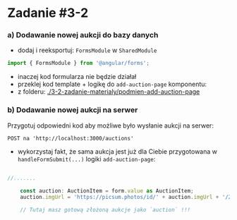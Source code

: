 # Zadanie #3-2
### a) Dodawanie nowej aukcji do bazy danych

- dodaj i reeksportuj: `FormsModule` w `SharedModule`
```javascript
import { FormsModule } from '@angular/forms';
```
- inaczej kod formularza nie będzie działał
- przeklej kod template + logikę do `add-auction-page` komponentu:
- z folderu: [./3-2-zadanie-materialy/podmien-add-auction-page](./3-2-zadanie-materialy/podmien-add-auction-page)


### b) Dodawanie nowej aukcji na serwer
Przygotuj odpowiedni kod aby możliwe było wysłanie aukcji na serwer:
```
POST na 'http://localhost:3000/auctions'
```
- wykorzystaj fakt, że sama aukcja jest już dla Ciebie przygotowana w `handleFormSubmit(...)` logiki `add-auction-page`:
```javascript

//.......

    const auction: AuctionItem = form.value as AuctionItem;
    auction.imgUrl = 'https://picsum.photos/id/' + auction.imgUrl + '/200/200';

    // Tutaj masz gotową złożoną aukcje jako `auction` !!!
```
